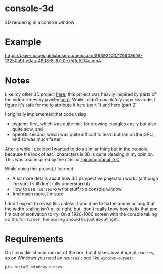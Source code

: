 # console-3d
3D rendering in a console window

# Example
https://user-images.githubusercontent.com/99392600/170609608-13250a9f-e0aa-48d3-8c67-0e75ffcf004a.mp4

# Notes
Like my other 3D project [here](https://github.com/tymcgee/3d-render), this project was heavily inspired by parts of the video series by javid9x [here](https://youtu.be/ih20l3pJoeU). While I didn't _completely_ copy his code, I figure it's safe for me to attribute it here [(part 1)](https://github.com/OneLoneCoder/videos/blob/master/OneLoneCoder_olcEngine3D_Part1.cpp) and here [(part 2)](https://github.com/OneLoneCoder/videos/blob/master/OneLoneCoder_olcEngine3D_Part2.cpp).

I originally implemented that code using
- pygame first, which was quite nice for drawing triangles easily but also quite slow, and
- openGL second, which was quite difficult to learn but ran on the GPU, and so was much faster.

After a while I decided I wanted to do a similar thing but in the console, because the look of ascii characters in 3D is quite pleasing in my opinion. This was also inspired by the classic [spinning donut in C](https://www.a1k0n.net/2011/07/20/donut-math.html).

While doing this project, I learned
- A lot more details about how 3D perspective projection works (although I'm sure I still don't fully understand it)
- How to use `ncurses` to write stuff to a console window
- And much more, I'm sure!

I don't expect to revisit this unless it would be to fix the annoying bug that the width scaling isn't quite right, but I don't really know how to fix that and I'm out of motivation to try. On a 1920x1080 screen with the console taking up the full screen, the scaling should be just about right.

# Requirements
On Linux this should run out of the box, but it takes advantage of `ncurses`, so on Windows you need an `ncurses` clone like `windows-curses`:
```
pip install windows-curses
```

